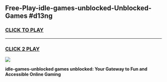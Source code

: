 
## Free-Play-idle-games-unblocked-Unblocked-Games #d13ng
<h3>
<a href="https://news.freeplayer.one?title=idle-games-unblocked&ref=8M">CLICK TO PLAY</a></h3>
<hr>

<h3>
<a href="https://news.freeplayer.one?title=idle-games-unblocked&ref=8M">CLICK 2 PLAY</a>
  
</h3>

<a href="https://news.freeplayer.one?title=idle-games-unblocked&ref=8M"><img src="https://clearcache.store/games.png"></a>


**idle-games-unblocked games unblocked: Your Gateway to Fun and Accessible Online Gaming**
